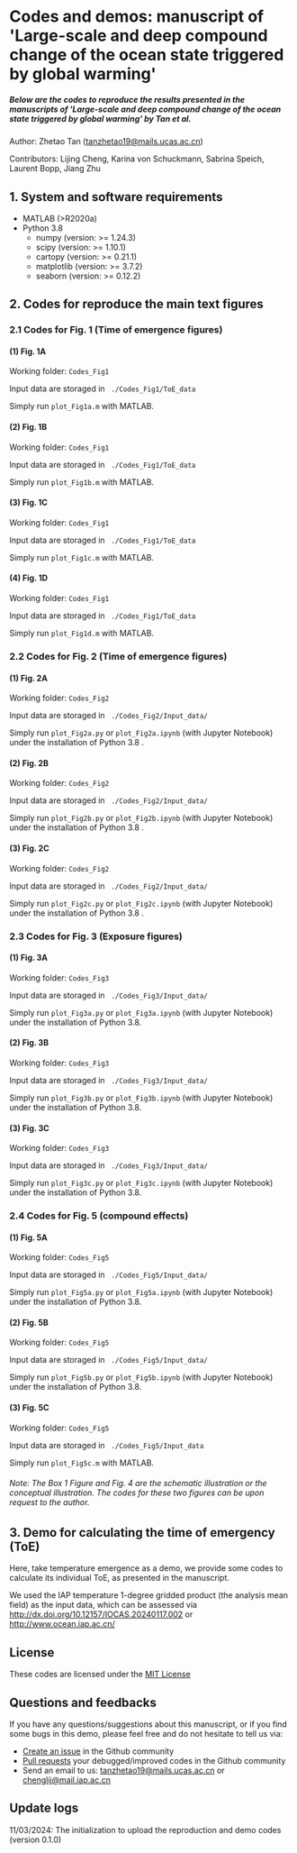 # Codes and demos: manuscript of 'Large-scale and deep compound change of the ocean state triggered by global warming'

##### **Below are the codes to reproduce the results presented in the manuscripts of 'Large-scale and deep compound change of the ocean state triggered by global warming' by Tan et al.**

Author: Zhetao Tan (tanzhetao19@mails.ucas.ac.cn)

Contributors: Lijing Cheng, Karina von Schuckmann, Sabrina Speich, Laurent Bopp, Jiang Zhu



## 1. System and software requirements

- MATLAB (>R2020a)
- Python 3.8 
  - numpy (version: >= 1.24.3)
  - scipy  (version: >= 1.10.1)
  - cartopy (version: >= 0.21.1)
  - matplotlib (version: >= 3.7.2)
  - seaborn (version: >= 0.12.2)



## 2. Codes for reproduce the main text figures

### 2.1 Codes for Fig. 1 (Time of emergence figures)

#### (1) Fig. 1A

Working folder: `Codes_Fig1`

Input data are storaged in ` ./Codes_Fig1/ToE_data`

Simply run `plot_Fig1a.m` with MATLAB.

#### (2) Fig. 1B

Working folder: `Codes_Fig1`

Input data are storaged in ` ./Codes_Fig1/ToE_data`

Simply run `plot_Fig1b.m` with MATLAB.

#### (3) Fig. 1C

Working folder: `Codes_Fig1`

Input data are storaged in ` ./Codes_Fig1/ToE_data`

Simply run `plot_Fig1c.m` with MATLAB.

#### (4) Fig. 1D

Working folder: `Codes_Fig1`

Input data are storaged in ` ./Codes_Fig1/ToE_data`

Simply run `plot_Fig1d.m` with MATLAB.



### 2.2 Codes for Fig. 2 (Time of emergence figures)

#### (1) Fig. 2A

Working folder: `Codes_Fig2`

Input data are storaged in ` ./Codes_Fig2/Input_data/`

Simply run `plot_Fig2a.py` or `plot_Fig2a.ipynb` (with Jupyter Notebook) under the installation of Python 3.8 .

#### (2) Fig. 2B

Working folder: `Codes_Fig2`

Input data are storaged in ` ./Codes_Fig2/Input_data/`

Simply run `plot_Fig2b.py` or `plot_Fig2b.ipynb` (with Jupyter Notebook) under the installation of Python 3.8 .

#### (3) Fig. 2C

Working folder: `Codes_Fig2`

Input data are storaged in ` ./Codes_Fig2/Input_data/`

Simply run `plot_Fig2c.py` or `plot_Fig2c.ipynb` (with Jupyter Notebook) under the installation of Python 3.8 .



### 2.3 Codes for Fig. 3  (Exposure figures)

#### (1) Fig. 3A

Working folder: `Codes_Fig3`

Input data are storaged in ` ./Codes_Fig3/Input_data/`

Simply run `plot_Fig3a.py` or `plot_Fig3a.ipynb` (with Jupyter Notebook) under the installation of Python 3.8.

#### (2) Fig. 3B

Working folder: `Codes_Fig3`

Input data are storaged in ` ./Codes_Fig3/Input_data/`

Simply run `plot_Fig3b.py` or `plot_Fig3b.ipynb` (with Jupyter Notebook) under the installation of Python 3.8.

#### (3) Fig. 3C

Working folder: `Codes_Fig3`

Input data are storaged in ` ./Codes_Fig3/Input_data/`

Simply run `plot_Fig3c.py` or `plot_Fig3c.ipynb` (with Jupyter Notebook) under the installation of Python 3.8.



### 2.4 Codes for Fig. 5 (compound effects)

#### (1) Fig. 5A

Working folder: `Codes_Fig5`

Input data are storaged in ` ./Codes_Fig5/Input_data/`

Simply run `plot_Fig5a.py` or `plot_Fig5a.ipynb` (with Jupyter Notebook) under the installation of Python 3.8.

#### (2) Fig. 5B

Working folder: `Codes_Fig5`

Input data are storaged in ` ./Codes_Fig5/Input_data/`

Simply run `plot_Fig5b.py` or `plot_Fig5b.ipynb` (with Jupyter Notebook) under the installation of Python 3.8.

#### (3) Fig. 5C

Working folder: `Codes_Fig5`

Input data are storaged in ` ./Codes_Fig5/Input_data`

Simply run `plot_Fig5c.m` with MATLAB.



###### Note: The Box 1 Figure and Fig. 4 are the schematic illustration or the conceptual illustration. The codes for these two figures can be upon request to the author.



## 3. Demo for calculating the time of emergency (ToE)

Here, take temperature emergence as a demo, we provide some codes to calculate its individual ToE, as presented in the manuscript.

We used the IAP temperature 1-degree gridded product (the analysis mean field) as the input data, which can be assessed via http://dx.doi.org/10.12157/IOCAS.20240117.002 or http://www.ocean.iap.ac.cn/





## License

These codes are licensed under the [MIT License](https://github.com/zqtzt/Compound_ocean_climate_change?tab=MIT-1-ov-file#readme)

## Questions and feedbacks

If you have any questions/suggestions about this manuscript, or if you find some bugs in this demo, please feel free and do not hesitate to tell us via:

- [Create an issue](https://github.com/zqtzt/Compound_ocean_climate_change/issues) in the Github community
- [Pull requests](https://github.com/zqtzt/Compound_ocean_climate_change/pulls) your debugged/improved codes in the Github community
- Send an email to us: [tanzhetao19@mails.ucas.ac.cn](mailto:tanzhetao19@mails.ucas.ac.cn) or [chenglij@mail.iap.ac.cn](mailto:chenglij@mail.iap.ac.cn)



## Update logs

11/03/2024: The initialization to upload the reproduction and demo codes (version 0.1.0)
